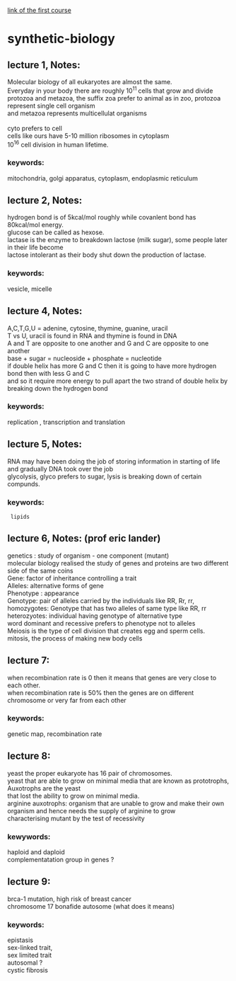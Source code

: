 [link of the first course](https://www.youtube.com/watch?time_continue=5&v=t5Y89b-3Zvc)

# synthetic-biology
## lecture 1, Notes:
Molecular biology of all eukaryotes are almost the same. <br />
Everyday in your body there are roughly 10<sup>11 </sup> cells that grow and divide<br />
protozoa and metazoa, the suffix zoa prefer to animal as in zoo, protozoa represent single cell organism <br />
and metazoa represents multicellulat organisms<br /><br />
cyto prefers to cell <br />
cells like ours have 5-10 million ribosomes in cytoplasm <br />
10<sup>16</sup> cell division in human lifetime. <br />

### keywords: 
mitochondria, golgi apparatus, cytoplasm, endoplasmic reticulum

## lecture 2, Notes:
hydrogen bond is of 5kcal/mol roughly while covanlent bond has 80kcal/mol energy.<br/>
glucose can be called as hexose.<br/>
lactase is the enzyme to breakdown lactose (milk sugar), some people later in their life become<br/>
lactose intolerant as their body shut down the production of lactase. 

### keywords: 
vesicle, micelle

## lecture 4, Notes:
A,C,T,G,U = adenine, cytosine, thymine, guanine, uracil <br/>
T vs U, uracil is found in RNA and thymine is found in DNA <br/>
A and T are opposite to one another and G and C are opposite to one another <br />
base + sugar = nucleoside + phosphate = nucleotide <br/>
if double helix has more G and C then it is going to have more hydrogen bond then with less G and C <br/>
and so it require more energy to pull apart the two strand of double helix by breaking down the hydrogen bond <br/>


### keywords:
  replication , transcription and translation
  
## lecture 5, Notes:
RNA may have been doing the job of storing information in starting of life and gradually DNA took over the job <br/>
glycolysis, glyco prefers to sugar, lysis is breaking down of certain compunds. <br/>


### keywords: 
     lipids
  
## lecture 6, Notes: (prof eric lander)
  genetics : study of organism - one component (mutant) <br/>
  molecular biology realised the study of genes and proteins are two different side of the same coins <br/>
  Gene: factor of inheritance controlling a trait <br/>
  Alleles: alternative forms of gene <br/>
  Phenotype : appearance <br/>
  Genotype: pair of alleles carried by the individuals like RR, Rr, rr, <br/>
  homozygotes: Genotype that has two alleles of same type like RR, rr <br/>
  heterozyotes: individual having genotype of alternative type <br/>
  word dominant and recessive prefers to phenotype not to alleles <br/>
  Meiosis is the type of cell division that creates egg and sperm cells. <br/>
  mitosis, the process of making new body cells
  
## lecture 7:
when recombination rate is 0 then it means that genes are very close to each other. <br/>
when recombination rate is 50% then the genes are on different chromosome or very far from each other 
### keywords: 
genetic map, recombination rate <br/>
  
## lecture 8: 
yeast the proper eukaryote has 16 pair of chromosomes. <br/>
yeast that are able to grow on minimal media that are known as prototrophs, Auxotrophs are the yeast <br/>
that lost the ability to grow on minimal media. <br/>
arginine auxotrophs: organism that are unable to grow and make their own organism and hence needs the supply of arginine to grow <br/>
characterising mutant by the test of recessivity

### kewywords: 
haploid and daploid <br/>
complementatation group in genes ? <br />

## lecture 9:
brca-1 mutation, high risk of breast cancer <br/>
chromosome 17 bonafide autosome (what does it means) <br />

### keywords:
epistasis <br/>
sex-linked trait, <br/>
sex limited trait <br>
autosomal ?<br/>
cystic fibrosis <br />
  
